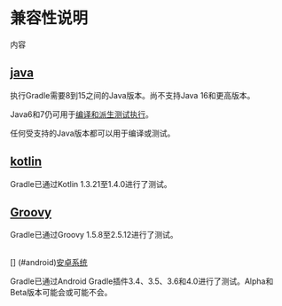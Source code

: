 # 兼容性说明

内容

## [](#java)[java](#java)

执行Gradle需要8到15之间的Java版本。尚不支持Java 16和更高版本。

Java6和7仍可用于[编译和派生测试执行](https://docs.gradle.org/current/userguide/building_java_projects.html#sec:java_cross_compilation)。

任何受支持的Java版本都可以用于编译或测试。

## [](#kotlin)[kotlin](#kotlin)

Gradle已通过Kotlin 1.3.21至1.4.0进行了测试。

## [](#groovy)[Groovy](#groovy)

Gradle已通过Groovy 1.5.8至2.5.12进行了测试。

##
[] (#android)[安卓系统](#android)

Gradle已通过Android Gradle插件3.4、3.5、3.6和4.0进行了测试。Alpha和Beta版本可能会或可能不会。

